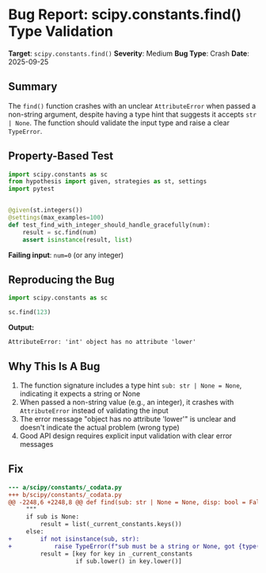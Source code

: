 # Bug Report: scipy.constants.find() Type Validation

**Target**: `scipy.constants.find()`
**Severity**: Medium
**Bug Type**: Crash
**Date**: 2025-09-25

## Summary

The `find()` function crashes with an unclear `AttributeError` when passed a non-string argument, despite having a type hint that suggests it accepts `str | None`. The function should validate the input type and raise a clear `TypeError`.

## Property-Based Test

```python
import scipy.constants as sc
from hypothesis import given, strategies as st, settings
import pytest


@given(st.integers())
@settings(max_examples=100)
def test_find_with_integer_should_handle_gracefully(num):
    result = sc.find(num)
    assert isinstance(result, list)
```

**Failing input**: `num=0` (or any integer)

## Reproducing the Bug

```python
import scipy.constants as sc

sc.find(123)
```

**Output:**
```
AttributeError: 'int' object has no attribute 'lower'
```

## Why This Is A Bug

1. The function signature includes a type hint `sub: str | None = None`, indicating it expects a string or None
2. When passed a non-string value (e.g., an integer), it crashes with `AttributeError` instead of validating the input
3. The error message "object has no attribute 'lower'" is unclear and doesn't indicate the actual problem (wrong type)
4. Good API design requires explicit input validation with clear error messages

## Fix

```diff
--- a/scipy/constants/_codata.py
+++ b/scipy/constants/_codata.py
@@ -2248,6 +2248,8 @@ def find(sub: str | None = None, disp: bool = False) -> Any:
     """
     if sub is None:
         result = list(_current_constants.keys())
     else:
+        if not isinstance(sub, str):
+            raise TypeError(f"sub must be a string or None, got {type(sub).__name__}")
         result = [key for key in _current_constants
                   if sub.lower() in key.lower()]
```